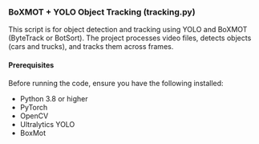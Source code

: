 ### BoXMOT + YOLO Object Tracking (tracking.py)

This script is for object detection and tracking using YOLO and BoXMOT (ByteTrack or BotSort). The project processes video files, detects objects (cars and trucks), and tracks them across frames.

#### Prerequisites

Before running the code, ensure you have the following installed:

- Python 3.8 or higher
- PyTorch
- OpenCV
- Ultralytics YOLO
- BoxMot
